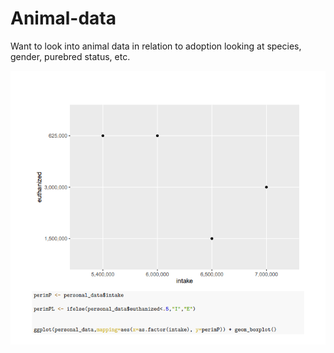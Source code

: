 # Animal-data
Want to look into animal data in relation to adoption looking at species, gender, purebred status, etc.

![This is an image](https://raw.githubusercontent.com/D-Sublett/Animal-data/main/Capture.PNG)
